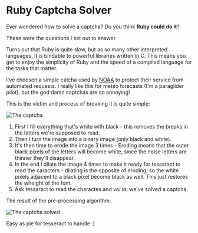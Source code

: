 Ruby Captcha Solver
====================

Ever wondered how to solve a captcha? Do you think **Ruby could do it**?

These were the questions I set out to answer.

Turns out that Ruby is quite slow, but as so many other interpreted languages, it is bindable to powerful libraries written in C. This means you get to enjoy the simplicity of Ruby and the speed of a compiled language for the tasks that matter.

I've choosen a simple catcha used by [NOAA](http://www.noaa.gov/) to protect their service from automated requests. I really like this for meteo forecasts (I'm a paraglider pilot), but the god damn captchas are so annoying!

This is the victim and process of breaking it is quite simple:

![The captcha](https://raw.githubusercontent.com/eidge/ruby-captcha-breaker/master/noaa_captchas/noaa_captcha_1.gif)

1. First I fill everything that's white with black - this removes the breaks in the letters we're supposed to read.
2. Then I turn the image into a binary image (only black and white).
3. It's then time to erode the image 3 times - Eroding means that the outer black pixels of the letters will become white, since the noise letters are thinner they'll disappear.
4. In the end I dilate the image 4 times to make it ready for tessaract to read the caracters - dilating is the opposite of eroding, so the white pixels adjacent to a black pixel become black as well. This just restores the wheight of the font.
5. Ask tessaract to read the charactes and *voi la*, we've solved a captcha.

The result of the pre-processing algorithm:

![The captcha solved](https://raw.githubusercontent.com/eidge/ruby-captcha-breaker/master/noaa_captchas/noaa_captcha_1_solved.gif)

Easy as pie for tesseract to handle :)
